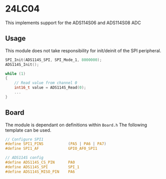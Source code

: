 # 24LC04
This implements support for the ADS114S06 and ADS114S08 ADC

## Usage

This module does not take responsibility for init/deinit of the SPI peripheral.

```C
SPI_Init(ADS114S_SPI, SPI_Mode_1, 8000000);
ADS114S_Init();

while (1)
{
    // Read value from channel 0
    int16_t value = ADS114S_Read(0);
    ...
}
```

## Board

The module is dependant on  definitions within `Board.h`
The following template can be used.

```C
// Configure SPI1
#define SPI1_PINS		    (PA5 | PA6 | PA7)
#define SPI1_AF				GPIO_AF0_SPI1

// ADS114S config
#define ADS114S_CS_PIN		PA0
#define ADS114S_SPI			SPI_1
#define ADS114S_MISO_PIN	PA6
```